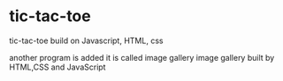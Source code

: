 # tic-tac-toe
tic-tac-toe build on Javascript, HTML, css

another program is added it is called image gallery
image gallery built by HTML,CSS and JavaScript

